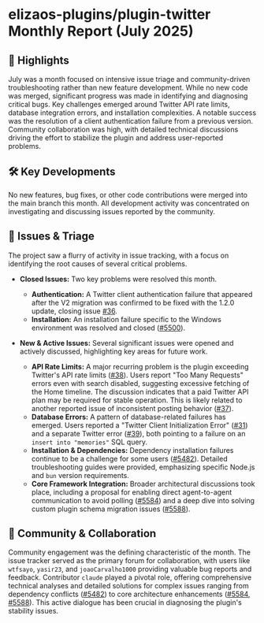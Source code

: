 # elizaos-plugins/plugin-twitter Monthly Report (July 2025)

## 🚀 Highlights
July was a month focused on intensive issue triage and community-driven troubleshooting rather than new feature development. While no new code was merged, significant progress was made in identifying and diagnosing critical bugs. Key challenges emerged around Twitter API rate limits, database integration errors, and installation complexities. A notable success was the resolution of a client authentication failure from a previous version. Community collaboration was high, with detailed technical discussions driving the effort to stabilize the plugin and address user-reported problems.

## 🛠️ Key Developments
No new features, bug fixes, or other code contributions were merged into the main branch this month. All development activity was concentrated on investigating and discussing issues reported by the community.

## 🐛 Issues & Triage
The project saw a flurry of activity in issue tracking, with a focus on identifying the root causes of several critical problems.

- **Closed Issues:** Two key problems were resolved this month.
    - **Authentication:** A Twitter client authentication failure that appeared after the V2 migration was confirmed to be fixed with the 1.2.0 update, closing issue [#36](https://github.com/elizaos-plugins/plugin-twitter/issues/36).
    - **Installation:** An installation failure specific to the Windows environment was resolved and closed ([#5500](https://github.com/elizaos-plugins/plugin-twitter/issues/5500)).

- **New & Active Issues:** Several significant issues were opened and actively discussed, highlighting key areas for future work.
    - **API Rate Limits:** A major recurring problem is the plugin exceeding Twitter's API rate limits ([#38](https://github.com/elizaos-plugins/plugin-twitter/issues/38)). Users report "Too Many Requests" errors even with search disabled, suggesting excessive fetching of the Home timeline. The discussion indicates that a paid Twitter API plan may be required for stable operation. This is likely related to another reported issue of inconsistent posting behavior ([#37](https://github.com/elizaos-plugins/plugin-twitter/issues/37)).
    - **Database Errors:** A pattern of database-related failures has emerged. Users reported a "Twitter Client Initialization Error" ([#31](https://github.com/elizaos-plugins/plugin-twitter/issues/31)) and a separate Twitter error ([#39](https://github.com/elizaos-plugins/plugin-twitter/issues/39)), both pointing to a failure on an `insert into "memories"` SQL query.
    - **Installation & Dependencies:** Dependency installation failures continue to be a challenge for some users ([#5482](https://github.com/elizaos-plugins/plugin-twitter/issues/5482)). Detailed troubleshooting guides were provided, emphasizing specific Node.js and `bun` version requirements.
    - **Core Framework Integration:** Broader architectural discussions took place, including a proposal for enabling direct agent-to-agent communication to avoid polling ([#5584](https://github.com/elizaos-plugins/plugin-twitter/issues/5584)) and a deep dive into solving custom plugin schema migration issues ([#5588](https://github.com/elizaos-plugins/plugin-twitter/issues/5588)).

## 💬 Community & Collaboration
Community engagement was the defining characteristic of the month. The issue tracker served as the primary forum for collaboration, with users like `wtfsayo`, `yasir23`, and `joaoCarvalho1000` providing valuable bug reports and feedback. Contributor `claude` played a pivotal role, offering comprehensive technical analyses and detailed solutions for complex issues ranging from dependency conflicts ([#5482](https://github.com/elizaos-plugins/plugin-twitter/issues/5482)) to core architecture enhancements ([#5584](https://github.com/elizaos-plugins/plugin-twitter/issues/5584), [#5588](https://github.com/elizaos-plugins/plugin-twitter/issues/5588)). This active dialogue has been crucial in diagnosing the plugin's stability issues.